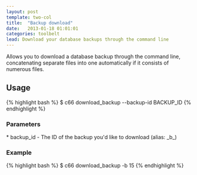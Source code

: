 ```yaml
---
layout: post
template: two-col
title:  "Backup download"
date:   2013-01-18 01:01:01
categories: toolbelt
lead: Download your database backups through the command line
---
```


Allows you to download a database backup through the command line, concatenating separate files into one automatically if it consists of numerous files.

## Usage
{% highlight bash %}
$ c66 download_backup --backup-id BACKUP_ID
{% endhighlight %}

<h3>Parameters</h3>
* backup_id - The ID of the backup you'd like to download (alias: _b_)

<h3>Example</h3>
{% highlight bash %}
$ c66 download_backup -b 15
{% endhighlight %}